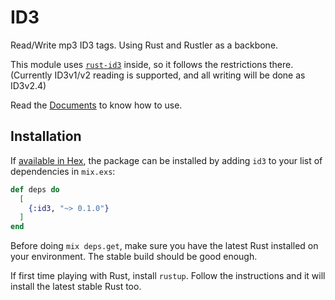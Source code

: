 # ID3

Read/Write mp3 ID3 tags. Using Rust and Rustler as a backbone.

This module uses [`rust-id3`](https://github.com/jameshurst/rust-id3/) inside, so it follows the restrictions there.
(Currently ID3v1/v2 reading is supported, and all writing will be done as ID3v2.4)

Read the [Documents](https://hexdocs.pm/id3) to know how to use.

## Installation

If [available in Hex](https://hex.pm/docs/publish), the package can be installed
by adding `id3` to your list of dependencies in `mix.exs`:

```elixir
def deps do
  [
    {:id3, "~> 0.1.0"}
  ]
end
```

Before doing `mix deps.get`, make sure you have the latest Rust installed on your environment. The stable build should be good enough.

If first time playing with Rust, install `rustup`. Follow the instructions and it will install the latest stable Rust too.
